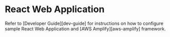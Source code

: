 # React Web Application

Refer to [Developer Guide][dev-guide] for instructions on how to configure sample React Web Application and [AWS Amplify][aws-amplify] framework.



